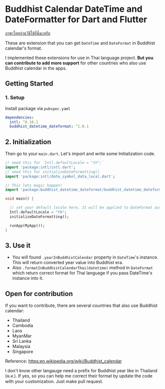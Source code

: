 # Buddhist Calendar DateTime and DateFormatter for Dart and Flutter

[ภาษาไทยอ่านวิธีใช้ที่นี่นะครับ]()

These are extension that you can get `DateTime` and `DateFormat` in Buddhist calendar's format. 

I implemented these extensions for use in Thai language project. **But you can contribute to add more support** for other countries who also use Buddhist calendar in the apps.

## Getting Started

### 1. Setup 

Install package via `pubspec.yaml` 

```yaml
dependencies:
  intl: ^0.16.1  
  buddhist_datetime_dateformat: ^1.0.1
```

## 2. Initialization

Then go to your `main.dart`. Let's import and write some Initialization code.

```dart
// need this for `Intl.defaultLocale = "th";`
import 'package:intl/intl.dart';
// need this for initializeDateFormatting()
import 'package:intl/date_symbol_data_local.dart';

// This lets magic happen!
import 'package:buddhist_datetime_dateformat/buddhist_datetime_dateformat.dart';

void main() {

  // set your default locale here. It will be applied to DateFormat autmomatically.
  Intl.defaultLocale = "th";
  initializeDateFormatting();

  runApp(MyApp());
}
```

## 3. Use it 

- You will found `.yearInBuddhistCalendar` property in `DateTime`'s instance. This will return converted year value into Buddhist era.
- Also `.formatInBuddhistCalendarThai(datetime)` method in `DateFormat` which return correct format for Thai language if you pass DateTime's instance into it.


## Open for contribution

If you want to contribute, there are several countries that also use Buddhist calendar:
          
- Thailand
- Cambodia
- Laos
- MyanMar
- Sri Lanka
- Malaysia
- Singapore

Reference: [https:en.wikipedia.org/wiki/Buddhist_calendar](https:en.wikipedia.org/wiki/Buddhist_calendar)

I don't know other langauge need a prefix for Buddhist year like in Thailand (พ.ศ.). If yes, so you can help me correct their format by update the code with your customization. Just make pull request.


